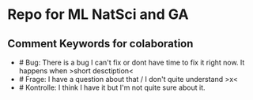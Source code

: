 # Repo for ML NatSci and GA

## Comment Keywords for colaboration

- \# Bug: There is a bug I can't fix or dont have time to fix it right now. It happens when >short desctiption<
- \# Frage: I have a question about that / I don't quite understand >x<
- \# Kontrolle: I think I have it but I'm not quite sure about it.  
